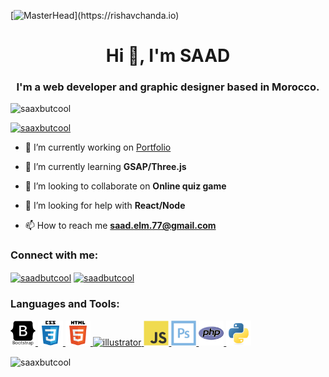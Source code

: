[![MasterHead]([https://1.bp.blogspot.com/-7A4WynwLsM...](https://pbs.twimg.com/media/FvWFZckXwAAeNUY?format=jpg&name=small))](https://rishavchanda.io)
<h1 align="center">Hi 👋, I'm SAAD</h1>
<h3 align="center">I'm a web developer and graphic designer based in Morocco.</h3>

<p align="left"> <img src="https://komarev.com/ghpvc/?username=saaxbutcool&label=Profile%20views&color=0e75b6&style=flat" alt="saaxbutcool" /> </p>

<p align="left"> <a href="https://github.com/ryo-ma/github-profile-trophy"><img src="https://github-profile-trophy.vercel.app/?username=saaxbutcool" alt="saaxbutcool" /></a> </p>

- 🔭 I’m currently working on [Portfolio](https://github.com/saaxbutcool/portfolio)

- 🌱 I’m currently learning **GSAP/Three.js**

- 👯 I’m looking to collaborate on **Online quiz game**

- 🤝 I’m looking for help with **React/Node**

- 📫 How to reach me **saad.elm.77@gmail.com**

<h3 align="left">Connect with me:</h3>
<p align="left">
<a href="https://codepen.io/saadbutcool" target="blank"><img align="center" src="https://raw.githubusercontent.com/rahuldkjain/github-profile-readme-generator/master/src/images/icons/Social/codepen.svg" alt="saadbutcool" height="30" width="40" /></a>
<a href="https://twitter.com/saadbutcool" target="blank"><img align="center" src="https://raw.githubusercontent.com/rahuldkjain/github-profile-readme-generator/master/src/images/icons/Social/twitter.svg" alt="saadbutcool" height="30" width="40" /></a>
</p>

<h3 align="left">Languages and Tools:</h3>
<p align="left"> <a href="https://getbootstrap.com" target="_blank" rel="noreferrer">
<img src="https://raw.githubusercontent.com/devicons/devicon/master/icons/bootstrap/bootstrap-plain-wordmark.svg" alt="bootstrap" width="40" height="40"/> </a> <a href="https://www.w3schools.com/css/" target="_blank" rel="noreferrer"> <img src="https://raw.githubusercontent.com/devicons/devicon/master/icons/css3/css3-original-wordmark.svg" alt="css3" width="40" height="40"/> </a> <a href="https://www.w3.org/html/" target="_blank" rel="noreferrer"> <img src="https://raw.githubusercontent.com/devicons/devicon/master/icons/html5/html5-original-wordmark.svg" alt="html5" width="40" height="40"/> </a> <a href="https://www.adobe.com/in/products/illustrator.html" target="_blank" rel="noreferrer"> <img src="https://www.vectorlogo.zone/logos/adobe_illustrator/adobe_illustrator-icon.svg" alt="illustrator" width="40" height="40"/> </a> <a href="https://developer.mozilla.org/en-US/docs/Web/JavaScript" target="_blank" rel="noreferrer"> <img src="https://raw.githubusercontent.com/devicons/devicon/master/icons/javascript/javascript-original.svg" alt="javascript" width="40" height="40"/> </a> <a href="https://www.photoshop.com/en" target="_blank" rel="noreferrer"> <img src="https://raw.githubusercontent.com/devicons/devicon/master/icons/photoshop/photoshop-line.svg" alt="photoshop" width="40" height="40"/> </a> <a href="https://www.php.net" target="_blank" rel="noreferrer"> <img src="https://raw.githubusercontent.com/devicons/devicon/master/icons/php/php-original.svg" alt="php" width="40" height="40"/> </a> <a href="https://www.python.org" target="_blank" rel="noreferrer"> <img src="https://raw.githubusercontent.com/devicons/devicon/master/icons/python/python-original.svg" alt="python" width="40" height="40"/> </a> </p>

<p><img align="center" src="https://github-readme-stats.vercel.app/api/top-langs?username=saaxbutcool&show_icons=true&locale=en&layout=compact" alt="saaxbutcool" /></p>

